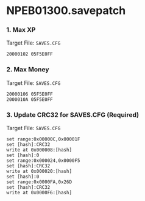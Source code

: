 # NPEB01300.savepatch

### 1. Max XP

Target File: `SAVES.CFG`

```
20000102 05F5E0FF
```

### 2. Max Money

Target File: `SAVES.CFG`

```
20000106 05F5E0FF
2000010A 05F5E0FF
```

### 3. Update CRC32 for SAVES.CFG (Required)

Target File: `SAVES.CFG`

```
set range:0x00000C,0x00001F
set [hash]:CRC32
write at 0x000008:[hash]
set [hash]:0
set range:0x000024,0x0000F5
set [hash]:CRC32
write at 0x000020:[hash]
set [hash]:0
set range:0x0000FA,0x26D
set [hash]:CRC32
write at 0x0000F6:[hash]
```

